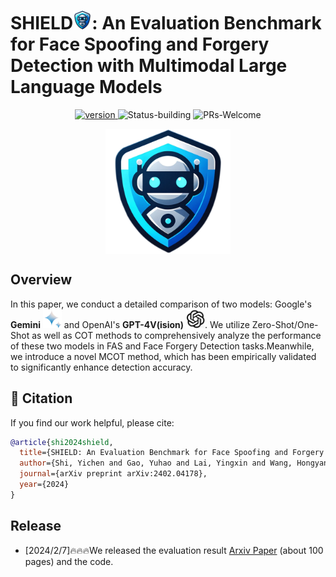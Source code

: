 # SHIELD<img src="logo/logo.png" alt="Logo" width="30" height="30">: An Evaluation Benchmark for Face Spoofing and Forgery Detection with Multimodal Large Language Models
<p align="center">
  	<a href="https://img.shields.io/badge/version-v0.1.0-blue">
      <img alt="version" src="https://img.shields.io/badge/version-v0.1.0-blue?color=FF8000?color=009922" />
    </a>
  <a >
       <img alt="Status-building" src="https://img.shields.io/badge/Status-building-blue" />
  	</a>
  <a >
       <img alt="PRs-Welcome" src="https://img.shields.io/badge/PRs-Welcome-red" />
  	</a>
    <br />
</p>

<p align="center">
<img src="logo/logo.png" style="width: 200px" align=center>
</p>



## Overview
In this paper, we conduct a detailed comparison of two models: Google's **Gemini** <img src="logo/Gemini.png" alt="Gemini" width="30" height="30"> and OpenAI's **GPT-4V(ision)** <img src="logo/GPT-4V.png" alt="GPT-4V" width="30" height="30">. We utilize Zero-Shot/One-Shot as well as COT methods to comprehensively analyze the performance of these two models in FAS and Face Forgery Detection tasks.Meanwhile, we introduce a novel MCOT method, which has been empirically validated to significantly enhance detection accuracy.



## 🔗 Citation

If you find our work helpful, please cite:

```bibtex
@article{shi2024shield,
  title={SHIELD: An Evaluation Benchmark for Face Spoofing and Forgery Detection with Multimodal Large Language Models},
  author={Shi, Yichen and Gao, Yuhao and Lai, Yingxin and Wang, Hongyang and Feng, Jun and He, Lei and Wan, Jun and Chen, Changsheng and Yu, Zitong and Cao, Xiaochun},
  journal={arXiv preprint arXiv:2402.04178},
  year={2024}
}

```






## Release
- [2024/2/7]🔥🔥🔥We released the evaluation result [Arxiv Paper](https://arxiv.org/abs/2402.04178) (about 100 pages) and the code.
